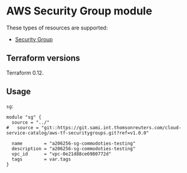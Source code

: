 # AWS Security Group module

These types of resources are supported:

* [Security Group](https://www.terraform.io/docs/providers/aws/r/security_group.html)

## Terraform versions

Terraform 0.12.

## Usage

`sg`:
```hcl
module "sg" {
  source = "../"
#   source = "git::https://git.sami.int.thomsonreuters.com/cloud-service-catalog/aws-tf-securitygroups.git?ref=v1.0.0"

  name        = "a206256-sg-commodoties-testing"
  description = "a206256-sg-commodoties-testing"
  vpc_id      = "vpc-0e21d88ce6980772d"
  tags        = var.tags
}
```